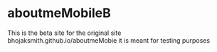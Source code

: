 # aboutmeMobileB
This is the beta site for the original site bhojaksmith.github.io/aboutmeMobie it is meant for testing purposes
